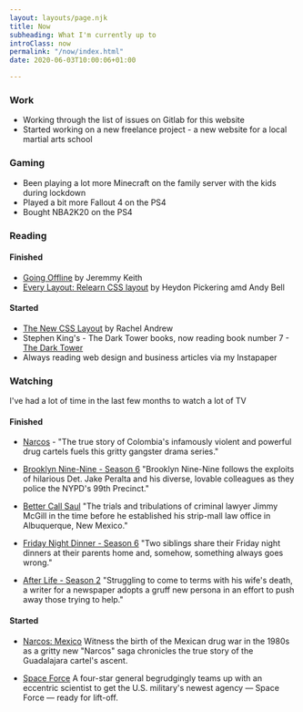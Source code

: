```yaml
---
layout: layouts/page.njk
title: Now
subheading: What I'm currently up to
introClass: now
permalink: "/now/index.html"
date: 2020-06-03T10:00:06+01:00

---
```

### Work

* Working through the list of issues on Gitlab for this website
* Started working on a new freelance project - a new website for a local martial arts school

### Gaming

* Been playing a lot more Minecraft on the family server with the kids during lockdown
* Played a bit more Fallout 4 on the PS4
* Bought NBA2K20 on the PS4

### Reading

#### Finished
* [Going Offline](https://www.goodreads.com/book/show/39718503-going-offline) by Jeremmy Keith
* [Every Layout: Relearn CSS layout](https://www.goodreads.com/book/show/48932917-every-layout "Every Layout: Relearn CSS layout") by  Heydon Pickering amd Andy Bell

#### Started
* [The New CSS Layout](https://www.goodreads.com/book/show/36391688-the-new-css-layout) by Rachel Andrew
* Stephen King's - The Dark Tower books, now reading book number 7 - [The Dark Tower](https://www.goodreads.com/book/show/12982158-the-dark-tower "The Dark Tower")
* Always reading web design and business articles via my Instapaper

### Watching

I've had a lot of time in the last few months to watch a lot of TV

#### Finished

* [Narcos](https://www.netflix.com/gb/title/80025172 "Narcos") -
"The true story of Colombia's infamously violent and powerful drug cartels fuels this gritty gangster drama series."

* [Brooklyn Nine-Nine - Season 6](https://www.imdb.com/title/tt2467372/ "Brooklyn Nine-Nine")
"Brooklyn Nine-Nine follows the exploits of hilarious Det. Jake Peralta and his diverse, lovable colleagues as they police the NYPD's 99th Precinct."

* [Better Call Saul](https://www.imdb.com/title/tt3032476/ "Better Call Saul")
"The trials and tribulations of criminal lawyer Jimmy McGill in the time before he established his strip-mall law office in Albuquerque, New Mexico."

* [Friday Night Dinner - Season 6](https://www.imdb.com/title/tt1844923/ "Friday Night Dinner")
"Two siblings share their Friday night dinners at their parents home and, somehow, something always goes wrong."

* [After Life - Season 2](https://www.netflix.com/gb/title/80998491 "After Life")
"Struggling to come to terms with his wife's death, a writer for a newspaper adopts a gruff new persona in an effort to push away those trying to help."

#### Started

* [Narcos: Mexico](https://www.netflix.com/gb/title/80997085 "Narcos Mexico")
Witness the birth of the Mexican drug war in the 1980s as a gritty new "Narcos" saga chronicles the true story of the Guadalajara cartel's ascent.

* [Space Force](https://www.netflix.com/gb/title/81021929)
A four-star general begrudgingly teams up with an eccentric scientist to get the U.S. military's newest agency — Space Force — ready for lift-off.
